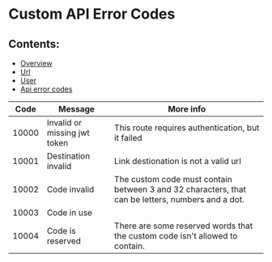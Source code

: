 # Custom API Error Codes

## Contents:

-   [Overview](README.md)
-   [Url](url.md)
-   [User](user.md)
-   [Api error codes](apierror.md)

| Code  | Message                      | More info                                                                                         |
| ----- | ---------------------------- | ------------------------------------------------------------------------------------------------- |
| 10000 | Invalid or missing jwt token | This route requires authentication, but it failed                                                 |
| 10001 | Destination invalid          | Link destionation is not a valid url                                                              |
| 10002 | Code invalid                 | The custom code must contain between 3 and 32 characters, that can be letters, numbers and a dot. |
| 10003 | Code in use                  |                                                                                                   |
| 10004 | Code is reserved             | There are some reserved words that the custom code isn't allowed to contain.                      |
